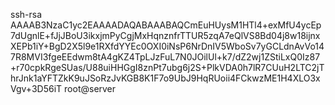 ssh-rsa AAAAB3NzaC1yc2EAAAADAQABAAABAQCmEuHUysM1HTl4+exMfU4ycEp7dUgnlE+fJjJBoU3ikxjmPyCgjMxHqnznfrTTUR5zqA7eQlVS8Bd04j8w18ijnxXEPb1iY+BgD2X5l9e1RXfdYYEc0OXI0iNsP6NrDnIV5WboSv7yGCLdnAvVo147R8MVI3fgeEEdwm8tA4gKZ4TpLJzFuL7N0JOilUl+k7/dZ2wj1ZStiLxQ0Iz87+r70cpkRgeSUas/U88uiHHGgI8znPt7ubg6j2S+PlkVDA0h7lR7CUuH2LTC2jThrJnk1aYFTZkK9uJSoRzJvKGB8K1F7o9UbJ9HqRUoii4FCkwzME1H4XLO3xVgv+3D56iT root@server
